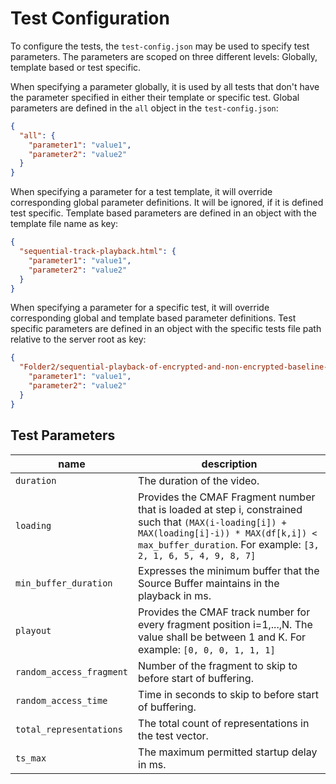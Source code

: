 # Test Configuration

To configure the tests, the `test-config.json` may be used to specify test parameters. The parameters are scoped on three different levels: Globally, template based or test specific.

When specifying a parameter globally, it is used by all tests that don't have the parameter specified in either their template or specific test. Global parameters are defined in the `all` object in the `test-config.json`:

```json
{
  "all": {
    "parameter1": "value1",
    "parameter2": "value2"
  }
}
```

When specifying a parameter for a test template, it will override corresponding global parameter definitions. It will be ignored, if it is defined test specific. Template based parameters are defined in an object with the template file name as key:

```json
{
  "sequential-track-playback.html": {
    "parameter1": "value1",
    "parameter2": "value2"
  }
}
```

When specifying a parameter for a specific test, it will override corresponding global and template based parameter definitions. Test specific parameters are defined in an object with the specific tests file path relative to the server root as key:

```json
{
  "Folder2/sequential-playback-of-encrypted-and-non-encrypted-baseline-content-manual__ToS_MultiRate_fragmented__ToS_HEAACv2_fragmented.html": {
    "parameter1": "value1",
    "parameter2": "value2"
  }
}
```

## Test Parameters

| name                     | description                                                                                                                                                                                                  |
| ------------------------ | ------------------------------------------------------------------------------------------------------------------------------------------------------------------------------------------------------------ |
| `duration`               | The duration of the video.                                                                                                                                                                                   |
| `loading`                | Provides the CMAF Fragment number that is loaded at step i, constrained such that `(MAX(i-loading[i]) + MAX(loading[i]-i)) * MAX(df[k,i]) < max_buffer_duration`. For example: `[3, 2, 1, 6, 5, 4, 9, 8, 7]` |
| `min_buffer_duration`    | Expresses the minimum buffer that the Source Buffer maintains in the playback in ms.                                                                                                                         |
| `playout`                | Provides the CMAF track number for every fragment position i=1,...,N. The value shall be between 1 and K. For example: `[0, 0, 0, 1, 1, 1]`                                                                  |
| `random_access_fragment` | Number of the fragment to skip to before start of buffering.                                                                                                                                                 |
| `random_access_time`     | Time in seconds to skip to before start of buffering.                                                                                                                                                        |
| `total_representations`  | The total count of representations in the test vector.                                                                                                                                                       |
| `ts_max`                 | The maximum permitted startup delay in ms.                                                                                                                                                                   |
